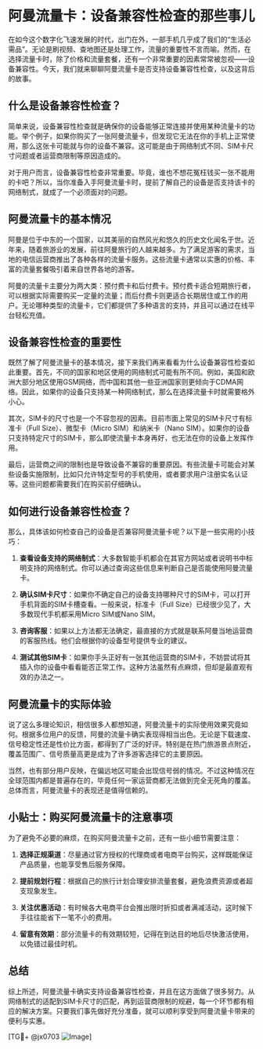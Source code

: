 # 阿曼流量卡：设备兼容性检查的那些事儿

在如今这个数字化飞速发展的时代，出门在外，一部手机几乎成了我们的“生活必需品”。无论是刷视频、查地图还是处理工作，流量的重要性不言而喻。然而，在选择流量卡时，除了价格和流量套餐，还有一个非常重要的因素常常被忽视——设备兼容性。今天，我们就来聊聊阿曼流量卡是否支持设备兼容性检查，以及这背后的故事。

## 什么是设备兼容性检查？

简单来说，设备兼容性检查就是确保你的设备能够正常连接并使用某种流量卡的功能。举个例子，如果你购买了一张阿曼流量卡，但发现它无法在你的手机上正常使用，那么这张卡可能就与你的设备不兼容。这可能是由于网络制式不同、SIM卡尺寸问题或者运营商限制等原因造成的。

对于用户而言，设备兼容性检查非常重要。毕竟，谁也不想花冤枉钱买一张不能用的卡吧？所以，当你准备入手阿曼流量卡时，提前了解自己的设备是否支持该卡的网络制式，就成了一个必须面对的问题。

## 阿曼流量卡的基本情况

阿曼是位于中东的一个国家，以其美丽的自然风光和悠久的历史文化闻名于世。近年来，随着旅游业的发展，前往阿曼旅行的人越来越多。为了满足游客的需求，当地的电信运营商推出了各种各样的流量卡服务。这些流量卡通常以实惠的价格、丰富的流量套餐吸引着来自世界各地的游客。

阿曼的流量卡主要分为两大类：预付费卡和后付费卡。预付费卡适合短期旅行者，可以根据实际需要购买一定量的流量；而后付费卡则更适合长期居住或工作的用户。无论哪种类型的流量卡，它们都提供了多种语言的支持，并且可以通过在线平台轻松充值。

## 设备兼容性检查的重要性

既然了解了阿曼流量卡的基本情况，接下来我们再来看看为什么设备兼容性检查如此重要。首先，不同的国家和地区使用的网络制式可能有所不同。例如，美国和欧洲大部分地区使用GSM网络，而中国和其他一些亚洲国家则更倾向于CDMA网络。因此，如果你的设备只支持某一种网络制式，那么在选择流量卡时就需要格外小心。

其次，SIM卡的尺寸也是一个不容忽视的因素。目前市面上常见的SIM卡尺寸有标准卡（Full Size）、微型卡（Micro SIM）和纳米卡（Nano SIM）。如果你的设备只支持特定尺寸的SIM卡，那么即使流量卡本身再好，也无法在你的设备上发挥作用。

最后，运营商之间的限制也是导致设备不兼容的重要原因。有些流量卡可能会对某些设备实施限制，比如只允许特定型号的手机使用，或者要求用户注册实名认证等。这些问题都需要我们在购买前仔细确认。

## 如何进行设备兼容性检查？

那么，具体该如何检查自己的设备是否兼容阿曼流量卡呢？以下是一些实用的小技巧：

1. **查看设备支持的网络制式**：大多数智能手机都会在其官方网站或者说明书中标明支持的网络制式。你可以通过查询这些信息来判断自己是否能使用阿曼流量卡。

2. **确认SIM卡尺寸**：如果你不确定自己的设备支持哪种尺寸的SIM卡，可以打开手机背面的SIM卡槽查看。一般来说，标准卡（Full Size）已经很少见了，大多数现代手机都采用Micro SIM或Nano SIM。

3. **咨询客服**：如果以上方法都无法确定，最直接的方式就是联系阿曼当地运营商的客服热线。他们会根据你的设备型号提供专业的建议。

4. **测试其他SIM卡**：如果你手头正好有一张其他运营商的SIM卡，不妨尝试将其插入你的设备中看看能否正常工作。这种方法虽然有点麻烦，但却是最直观有效的办法之一。

## 阿曼流量卡的实际体验

说了这么多理论知识，相信很多人都想知道，阿曼流量卡的实际使用效果究竟如何。根据多位用户的反馈，阿曼的流量卡确实表现得相当出色。无论是下载速度、信号稳定性还是性价比方面，都得到了广泛的好评。特别是在热门旅游景点附近，覆盖范围广、信号质量高更是成为了许多游客选择它的主要原因。

当然，也有部分用户反映，在偏远地区可能会出现信号弱的情况。不过这种情况在全球范围内都是普遍存在的，毕竟任何一家运营商都无法做到完全无死角的覆盖。总体而言，阿曼流量卡的表现还是值得信赖的。

## 小贴士：购买阿曼流量卡的注意事项

为了避免不必要的麻烦，在购买阿曼流量卡之前，还有一些小细节需要注意：

1. **选择正规渠道**：尽量通过官方授权的代理商或者电商平台购买，这样既能保证产品质量，也能享受售后服务保障。

2. **提前规划行程**：根据自己的旅行计划合理安排流量套餐，避免浪费资源或者超支现象发生。

3. **关注优惠活动**：有时候各大电商平台会推出限时折扣或者满减活动，这时候下手往往能省下一笔不小的费用。

4. **留意有效期**：部分流量卡的有效期较短，记得在到达目的地后尽快激活使用，以免错过最佳时机。

## 总结

综上所述，阿曼流量卡确实支持设备兼容性检查，并且在这方面做了很多努力。从网络制式的适配到SIM卡尺寸的匹配，再到运营商限制的规避，每一个环节都有相应的解决方案。只要我们事先做好充分准备，就可以顺利享受到阿曼流量卡带来的便利与实惠。

[TG💪+ @jx0703 ![Image](https://github.com/user-attachments/assets/dbca1d08-cadb-493c-b0ec-ad6f7a83f270)]